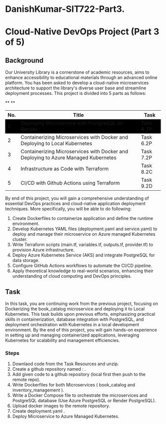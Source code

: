 # DanishKumar-SIT722-Part3.
# Cloud-Native DevOps Project (Part 3 of 5)

## Background

Our University Library is a cornerstone of academic resources, aims to enhance accessibility to educational materials through an advanced online platform. You has been asked to develop a cloud-native microservices architecture to support the library's diverse user base and streamline deployment processes. This project is divided into 5 parts as follows:

<style type="text/css">
  .highlight {
    background-color: black;
  }
</style>

<table>
    <tr>
        <th>No.</th>
        <th>Title</th>
        <th>Task</th>
    </tr>
    <tr class="highlight">
        <td>1</td><td>Deploying Microservice with PostgreSQL on Render</td><td>Task 4.2P</td>
    </tr>
    <tr>
**        <td>2</td><td>Containerizing Microservices with Docker and Deploying to Local Kubernetes</td><td>Task 6.2P</td>
**    </tr>
    <tr>
        <td>3</td><td>Containerizing Microservices with Docker and Deploying to Azure Managed Kubernetes</td><td>Task 7.2P</td>
    </tr>
    <tr>
        <td>4</td><td> Infrastructure as Code with Terraform</td><td>Task 8.2C</td>
    </tr>
    <tr>
        <td>5</td><td>CI/CD with Github Actions using Terraform</td><td>Task 9.2D</td>
    </tr>
</table>

By end of this project, you will gain a comprehensive understanding of essential DevOps practices and cloud-native application deployment techniques. More specifically, you will be able to do following:

1. Create Dockerfiles to containerize application and define the runtime environment.
2. Develop Kubernetes YAML files (deployment.yaml and service.yaml) to deploy and manage their microservice on Azure managed Kubernetes cluster.
3. Write Terraform scripts (main.tf, variables.tf, outputs.tf, provider.tf) to provision Azure infrastructure.
4. Deploy Azure Kubernetes Service (AKS) and integrate PostgreSQL for data storage.
5. Configure GitHub Actions workflows to automate the CI/CD pipeline.
6. Apply theoretical knowledge to real-world scenarios, enhancing their understanding of cloud computing and DevOps principles.

## Task
In this task, you are continuing work from the previous project, focusing on Dockerizing the book_catalog microservice and deploying it to Local Kubernetes. This task builds upon previous efforts, emphasizing practical skills in containerization, database integration with PostgreSQL, and deployment  orchestration with Kubernetes in a local development environment. By the end of this project, you will gain hands-on experience in setting up and managing containerized applications, leveraging Kubernetes for scalability and management efficiencies.

### Steps

1. Downlaod code from the Task Resources and unzip.
2. Create a github repository named : <your-name-sit722-part3> .
3. Add given code to a github repository (local first then push to the remote repo).
4. Write Dockerfiles for both Microservices ( book_catalog and inventory_management ).
5. Write a Docker Compose file to orchestrate the microservices and PostgreSQL database (Use Azure PostgreSQL or Render PostgreSQL).
6. Upload docker images to the remote repository.
7. Create deployment.yaml .
8. Deploy Microservice to Azure Managed Kubernetes.
